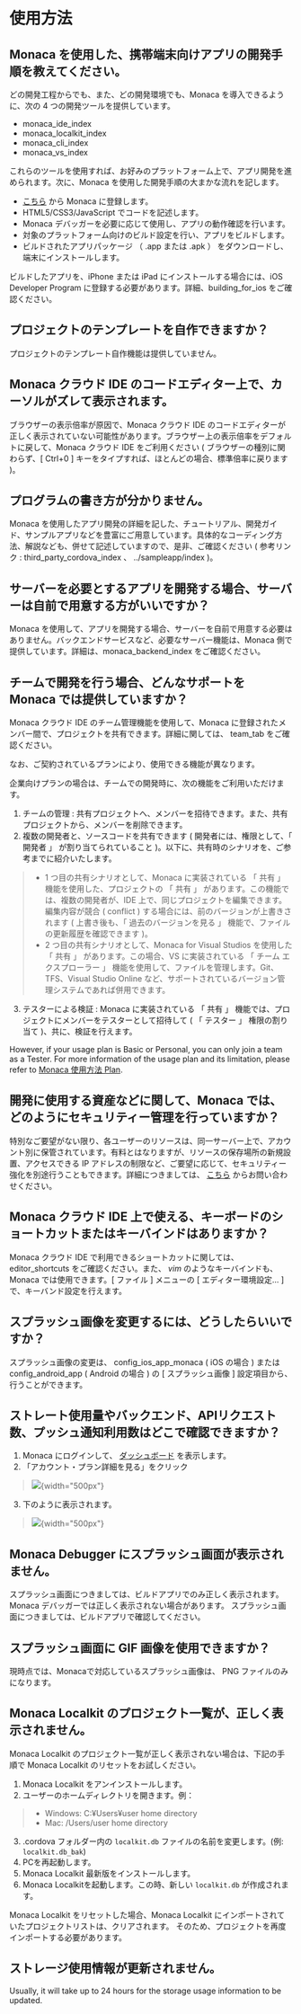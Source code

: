 使用方法
========

Monaca を使用した、携帯端末向けアプリの開発手順を教えてください。
-----------------------------------------------------------------

どの開発工程からでも、また、どの開発環境でも、Monaca
を導入できるように、次の 4 つの開発ツールを提供しています。

-   monaca\_ide\_index
-   monaca\_localkit\_index
-   monaca\_cli\_index
-   monaca\_vs\_index

これらのツールを使用すれば、お好みのプラットフォーム上で、アプリ開発を進められます。次に、Monaca
を使用した開発手順の大まかな流れを記します。

-   [こちら](https://monaca.mobi/ja/register/start) から Monaca
    に登録します。
-   HTML5/CSS3/JavaScript でコードを記述します。
-   Monaca デバッガーを必要に応じて使用し、アプリの動作確認を行います。
-   対象のプラットフォーム向けのビルド設定を行い、アプリをビルドします。
-   ビルドされたアプリパッケージ （ .app または .apk ）
    をダウンロードし、端末にインストールします。

ビルドしたアプリを、iPhone または iPad にインストールする場合には、iOS
Developer Program に登録する必要があります。詳細、building\_for\_ios
をご確認ください。

プロジェクトのテンプレートを自作できますか？
--------------------------------------------

プロジェクトのテンプレート自作機能は提供していません。

Monaca クラウド IDE のコードエディター上で、カーソルがズレて表示されます。
--------------------------------------------------------------------------

ブラウザーの表示倍率が原因で、Monaca クラウド IDE
のコードエディターが正しく表示されていない可能性があります。ブラウザー上の表示倍率をデフォルトに戻して、Monaca
クラウド IDE をご利用ください ( ブラウザーの種別に関わらず、\[ Ctrl+0 \]
キーをタイプすれば、ほとんどの場合、標準倍率に戻ります )。

プログラムの書き方が分かりません。
----------------------------------

Monaca
を使用したアプリ開発の詳細を記した、チュートリアル、開発ガイド、サンプルアプリなどを豊富にご用意しています。具体的なコーディング方法、解説なども、併せて記述していますので、是非、ご確認ください
( 参考リンク : third\_party\_cordova\_index 、 ../sampleapp/index )。

サーバーを必要とするアプリを開発する場合、サーバーは自前で用意する方がいいですか？
----------------------------------------------------------------------------------

Monaca
を使用して、アプリを開発する場合、サーバーを自前で用意する必要はありません。バックエンドサービスなど、必要なサーバー機能は、Monaca
側で提供しています。詳細は、monaca\_backend\_index をご確認ください。

チームで開発を行う場合、どんなサポートを Monaca では提供していますか？
----------------------------------------------------------------------

Monaca クラウド IDE のチーム管理機能を使用して、Monaca
に登録されたメンバー間で、プロジェクトを共有できます。詳細に関しては、
team\_tab をご確認ください。

なお、ご契約されているプランにより、使用できる機能が異なります。

企業向けプランの場合は、チームでの開発時に、次の機能をご利用いただけます。

1.  チームの管理 :
    共有プロジェクトへ、メンバーを招待できます。また、共有プロジェクトから、メンバーを削除できます。
2.  複数の開発者と、ソースコードを共有できます (
    開発者には、権限として、「 開発者 」 が割り当てられていること
    )。以下に、共有時のシナリオを、ご参考までに紹介いたします。

> -   1 つ目の共有シナリオとして、Monaca に実装されている 「 共有 」
>     機能を使用した、プロジェクトの 「 共有 」
>     があります。この機能では、複数の開発者が、IDE
>     上で、同じプロジェクトを編集できます。編集内容が競合 ( conflict )
>     する場合には、前のバージョンが上書きされます ( 上書き後も、「
>     過去のバージョンを見る 」 機能で、ファイルの更新履歴を確認できます
>     )。
> -   2 つ目の共有シナリオとして、Monaca for Visual Studios を使用した
>     「 共有 」 があります。この場合、VS に実装されている 「 チーム
>     エクスプローラー 」
>     機能を使用して、ファイルを管理します。Git、TFS、Visual Studio
>     Online
>     など、サポートされているバージョン管理システムであれば併用できます。

3.  テスターによる検証 : Monaca に実装されている 「 共有 」
    機能では、プロジェクトにメンバーをテスターとして招待して ( 「
    テスター 」 権限の割り当て )、共に、検証を行えます。

However, if your usage plan is Basic or Personal, you can only join a
team as a Tester. For more information of the usage plan and its
limitation, please refer to [Monaca 使用方法
Plan](https://monaca.io/pricing.html).

開発に使用する資産などに関して、Monaca では、どのようにセキュリティー管理を行っていますか？
-------------------------------------------------------------------------------------------

特別なご要望がない限り、各ユーザーのリソースは、同一サーバー上で、アカウント別に保管されています。有料とはなりますが、リソースの保存場所の新規設置、アクセスできる
IP
アドレスの制限など、ご要望に応じて、セキュリティー強化を別途行うこともできます。詳細につきましては、
[こちら](https://ja.monaca.io/support/inquiry.html)
からお問い合わせください。

Monaca クラウド IDE 上で使える、キーボードのショートカットまたはキーバインドはありますか？
------------------------------------------------------------------------------------------

Monaca クラウド IDE で利用できるショートカットに関しては、
editor\_shortcuts をご確認ください。また、 *vim*
のようなキーバインドも、Monaca では使用できます。\[ ファイル \]
メニューの \[ エディター環境設定... \] で、キーバンド設定を行えます。

スプラッシュ画像を変更するには、どうしたらいいですか？
------------------------------------------------------

スプラッシュ画像の変更は、 config\_ios\_app\_monaca ( iOS の場合 )
または config\_android\_app ( Android の場合 ) の \[ スプラッシュ画像 \]
設定項目から、行うことができます。

ストレート使用量やバックエンド、APIリクエスト数、プッシュ通知利用数はどこで確認できますか？
-------------------------------------------------------------------------------------------

1.  Monaca にログインして、
    [ダッシュボード](https://monaca.mobi/ja/dashboard) を表示します。
2.  「アカウント・プラン詳細を見る」をクリック

> ![](images/usage/1.png){width="500px"}

3.  下のように表示されます。

> ![](images/usage/2.png){width="500px"}

Monaca Debugger にスプラッシュ画面が表示されません。
----------------------------------------------------

スプラッシュ画面につきましては、ビルドアプリでのみ正しく表示されます。
Monaca デバッガーでは正しく表示されない場合があります。
スプラッシュ画面につきましては、ビルドアプリで確認してください。

スプラッシュ画面に GIF 画像を使用できますか？
---------------------------------------------

現時点では、Monacaで対応しているスプラッシュ画像は、 PNG
ファイルのみになります。

Monaca Localkit のプロジェクト一覧が、正しく表示されません。
------------------------------------------------------------

Monaca Localkit
のプロジェクト一覧が正しく表示されない場合は、下記の手順で Monaca
Localkit のリセットをお試しください。

1.  Monaca Localkit をアンインストールします。
2.  ユーザーのホームディレクトリを開きます。例：

> -   Windows: C:¥Users¥user home directory
> -   Mac: /Users/user home directory

3.  .cordova フォルダー内の `localkit.db`
    ファイルの名前を変更します。(例: `localkit.db_bak`)
4.  PCを再起動します。
5.  Monaca Localkit 最新版をインストールします。
6.  Monaca Localkitを起動します。この時、新しい `localkit.db`
    が作成されます。

<div class="admonition note">

Monaca Localkit をリセットした場合、Monaca Localkit
にインポートされていたプロジェクトリストは、クリアされます。
そのため、プロジェクトを再度インポートする必要があります。

</div>

ストレージ使用情報が更新されません。
------------------------------------

Usually, it will take up to 24 hours for the storage usage information
to be updated.
